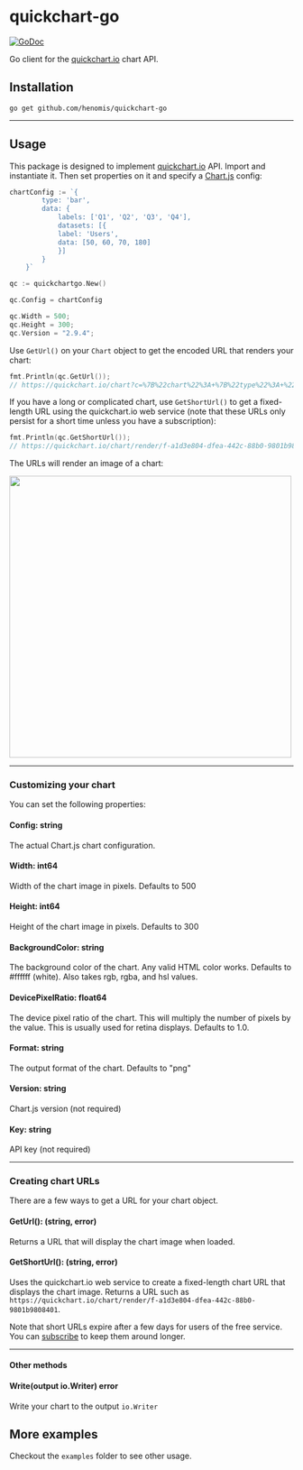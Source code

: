 # quickchart-go

[![GoDoc](https://godoc.org/github.com/henomis/quickchart-go?status.svg)](https://godoc.org/github.com/henomis/quickchart-go)

Go client for the [quickchart.io](https://quickchart.io/) chart API.



## Installation



```
go get github.com/henomis/quickchart-go
```
---
## Usage

This package is designed to implement [quickchart.io](https://quickchart.io) API. Import and instantiate it.  Then set properties on it and specify a [Chart.js](https://chartjs.org) config:

```go
chartConfig := `{
		type: 'bar',
		data: {
			labels: ['Q1', 'Q2', 'Q3', 'Q4'],
			datasets: [{
			label: 'Users',
			data: [50, 60, 70, 180]
			}]
		}
	}`

qc := quickchartgo.New()

qc.Config = chartConfig

qc.Width = 500;
qc.Height = 300;
qc.Version = "2.9.4";

```

Use `GetUrl()` on your `Chart` object to get the encoded URL that renders your chart:

```go
fmt.Println(qc.GetUrl());
// https://quickchart.io/chart?c=%7B%22chart%22%3A+%7B%22type%22%3A+%22bar%22%2C+%22data%22%3A+%7B%22labels%22%3A+%5B%22Hello+world%22%2C+%22Test%22%5D%2C+%22datasets%22%3A+%5B%7B%22label%22%3A+%22Foo%22%2C+%22data%22%3A+%5B1%2C+2%5D%7D%5D%7D%7D%7D&w=600&h=300&bkg=%23ffffff&devicePixelRatio=2.0&f=png
```

If you have a long or complicated chart, use `GetShortUrl()` to get a fixed-length URL using the quickchart.io web service (note that these URLs only persist for a short time unless you have a subscription):

```go
fmt.Println(qc.GetShortUrl());
// https://quickchart.io/chart/render/f-a1d3e804-dfea-442c-88b0-9801b9808401
```

The URLs will render an image of a chart:

<img src="https://quickchart.io/chart?c=%7B%22type%22%3A+%22bar%22%2C+%22data%22%3A+%7B%22labels%22%3A+%5B%22Hello+world%22%2C+%22Test%22%5D%2C+%22datasets%22%3A+%5B%7B%22label%22%3A+%22Foo%22%2C+%22data%22%3A+%5B1%2C+2%5D%7D%5D%7D%7D&w=600&h=300&bkg=%23ffffff&devicePixelRatio=2.0&f=png" width="500" />

---

### Customizing your chart

You can set the following properties:

#### Config: string
The actual Chart.js chart configuration.

#### Width: int64
Width of the chart image in pixels.  Defaults to 500

#### Height: int64
Height of the chart image  in pixels.  Defaults to 300

#### BackgroundColor: string
The background color of the chart. Any valid HTML color works. Defaults to #ffffff (white). Also takes rgb, rgba, and hsl values.

#### DevicePixelRatio: float64
The device pixel ratio of the chart. This will multiply the number of pixels by the value. This is usually used for retina displays. Defaults to 1.0.

#### Format: string
The output format of the chart. Defaults to "png"

#### Version: string
Chart.js version (not required)

#### Key: string
API key (not required)

---

### Creating chart URLs

There are a few ways to get a URL for your chart object.

#### GetUrl(): (string, error)

Returns a URL that will display the chart image when loaded.

#### GetShortUrl(): (string, error)

Uses the quickchart.io web service to create a fixed-length chart URL that displays the chart image.  Returns a URL such as `https://quickchart.io/chart/render/f-a1d3e804-dfea-442c-88b0-9801b9808401`.

Note that short URLs expire after a few days for users of the free service.  You can [subscribe](https://quickchart.io/pricing/) to keep them around longer.

---

#### Other methods

#### Write(output io.Writer) error

Write your chart to the output `io.Writer`

## More examples

Checkout the `examples` folder to see other usage.